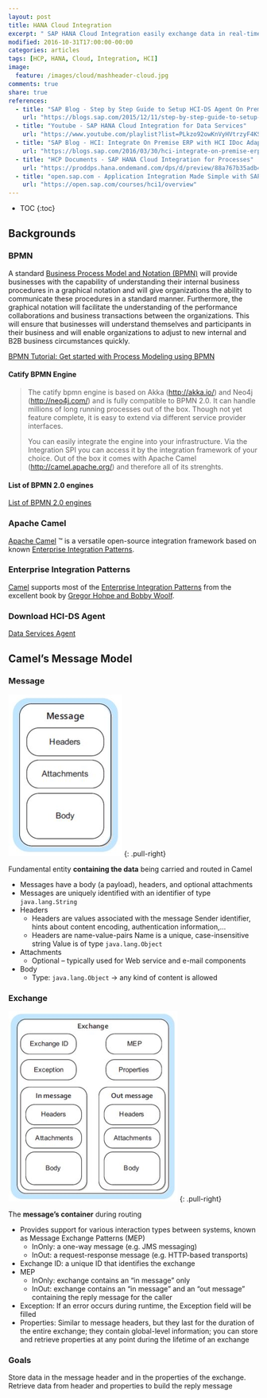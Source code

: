 ```yaml
---
layout: post
title: HANA Cloud Integration
excerpt: " SAP HANA Cloud Integration easily exchange data in real-time with SAP HANA Cloud Platform, integration services. Integrate processes and data between cloud apps, 3rd party applications and on-premises solutions with this open, flexible, on-demand integration system running as a core service on SAP HANA Cloud Platform."
modified: 2016-10-31T17:00:00-00:00
categories: articles
tags: [HCP, HANA, Cloud, Integration, HCI]
image:
  feature: /images/cloud/mashheader-cloud.jpg
comments: true
share: true
references:
  - title: "SAP Blog - Step by Step Guide to Setup HCI-DS Agent On Premise"
    url: "https://blogs.sap.com/2015/12/11/step-by-step-guide-to-setup-hci-ds-agent/"
  - title: "Youtube - SAP HANA Cloud Integration for Data Services"
    url: "https://www.youtube.com/playlist?list=PLkzo92owKnVyHVtrzyF4KSQomTuKRg0q_"
  - title: "SAP Blog - HCI: Integrate On Premise ERP with HCI IDoc Adapter using HANA Cloud Connector & Client Authentication"
    url: "https://blogs.sap.com/2016/03/30/hci-integrate-on-premise-erp-with-hci-idoc-adapter-using-hana-cloud-connector-client-authentication/"
  - title: "HCP Documents - SAP HANA Cloud Integration for Processes"
    url: "https://proddps.hana.ondemand.com/dps/d/preview/88a767b35adb4dc887ee1d545d301140/1/en-US/f830932fddf6453ebe1fd0c666592017.html"
  - title: "open.sap.com - Application Integration Made Simple with SAP HANA Cloud Integration"
    url: "https://open.sap.com/courses/hci1/overview"
---
```


* TOC
{:toc}

## Backgrounds
### BPMN
A standard [Business Process Model and Notation (BPMN)](http://www.bpmn.org/) will provide businesses with the capability of understanding their internal business procedures in a graphical notation and will give organizations the ability to communicate these procedures in a standard manner. Furthermore, the graphical notation will facilitate the understanding of the performance collaborations and business transactions between the organizations. This will ensure that businesses will understand themselves and participants in their business and will enable organizations to adjust to new internal and B2B business circumstances quickly.

[BPMN Tutorial: Get started with Process Modeling using BPMN](https://camunda.com/bpmn/)

#### Catify BPMN Engine

> The catify bpmn engine is based on Akka (http://akka.io/) and Neo4j (http://neo4j.com/) and is fully compatible to BPMN 2.0. It can handle millions of long running processes out of the box. Though not yet feature complete, it is easy to extend via different service provider interfaces.
>
> You can easily integrate the engine into your infrastructure. Via the Integration SPI you can access it by the integration framework of your choice. Out of the box it comes with Apache Camel (http://camel.apache.org/) and therefore all of its strenghts.


#### List of BPMN 2.0 engines

[List of BPMN 2.0 engines](https://en.wikipedia.org/wiki/List_of_BPMN_2.0_engines)

### Apache Camel
[Apache Camel][Apache-Camel] ™ is a versatile open-source integration framework based on known [Enterprise Integration Patterns][Enterprise-Integration-Patterns].

### Enterprise Integration Patterns
[Camel][Apache-Camel] supports most of the [Enterprise Integration Patterns][Enterprise-Integration-Patterns] from the excellent book by [Gregor Hohpe and Bobby Woolf][amazon-Enterprise-Integration-Patterns].

### Download HCI-DS Agent

[Data Services Agent][1]

## Camel’s Message Model

### Message
![Image Camel Message](/images/cloud/hcp/hci/camel-message.jpg)
{: .pull-right}

Fundamental entity **containing the data** being carried and routed in Camel

* Messages have a body (a payload), headers, and optional attachments
* Messages are uniquely identified with an identifier of type `java.lang.String`
* Headers
  * Headers are values associated with the message Sender identifier, hints about content encoding, authentication information,…
  * Headers are name-value-pairs Name is a unique, case-insensitive string Value is of type `java.lang.Object`
* Attachments
  * Optional – typically used for Web service and e-mail components
* Body
  * Type: `java.lang.Object` -> any kind of content is allowed

### Exchange
![Image Camel Message](/images/cloud/hcp/hci/camel-exchange.jpg)
{: .pull-right}

The **message’s container** during routing

* Provides support for various interaction types between systems, known as Message Exchange Patterns (MEP)
  * InOnly: a one-way message (e.g. JMS messaging)
  * InOut: a request-response message (e.g. HTTP-based transports)
* Exchange ID: a unique ID that identifies the exchange
* MEP
  * InOnly: exchange contains an “in message” only
  * InOut: exchange contains an “in message” and an “out message” containing the reply message for the caller
* Exception: If an error occurs during runtime, the Exception field will be filled
* Properties: Similar to message headers, but they last for the duration of the entire exchange; they contain global-level information; you can store and retrieve properties at any point during the lifetime of an exchange

### Goals
Store data in the message header and in the properties of the exchange. Retrieve data from header and properties to build the reply message





[Apache-Camel]:http://camel.apache.org/
[Enterprise-Integration-Patterns]:http://camel.apache.org/enterprise-integration-patterns.html
[amazon-Enterprise-Integration-Patterns]:http://www.amazon.com/exec/obidos/search-handle-url/105-9796798-8100401?%5Fencoding=UTF8&search-type=ss&index=books&field-author=Gregor%20Hohpe

[1]:https://launchpad.support.sap.com
